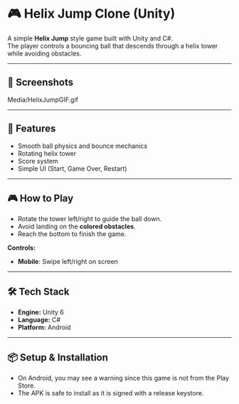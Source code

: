 # 🎮 Helix Jump Clone (Unity)

A simple **Helix Jump** style game built with Unity and C#.  
The player controls a bouncing ball that descends through a helix tower while avoiding obstacles.

---

## 📸 Screenshots
Media/HelixJumpGIF.gif  

---

## 🚀 Features
- Smooth ball physics and bounce mechanics  
- Rotating helix tower  
- Score system  
- Simple UI (Start, Game Over, Restart)  

---

## 🎮 How to Play
- Rotate the tower left/right to guide the ball down.  
- Avoid landing on the **colored obstacles**.  
- Reach the bottom to finish the game.  

**Controls:**    
- **Mobile**: Swipe left/right on screen  

---

## 🛠️ Tech Stack
- **Engine:** Unity 6  
- **Language:** C#  
- **Platform:** Android  

---

## 📦 Setup & Installation
- On Android, you may see a warning since this game is not from the Play Store.
- The APK is safe to install as it is signed with a release keystore.
